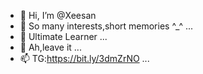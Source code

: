 - 👋 Hi, I’m @Xeesan
- 👀 So many interests,short memories ^_^ ...
- 🌱 Ultimate Learner ...
- 💞️ Ah,leave it ...
- 📫 TG:https://bit.ly/3dmZrNO ...

<!---
Xeesan/Xeesan is a ✨ special ✨ repository because its `README.md` (this file) appears on your GitHub profile.
You can click the Preview link to take a look at your changes.
--->
